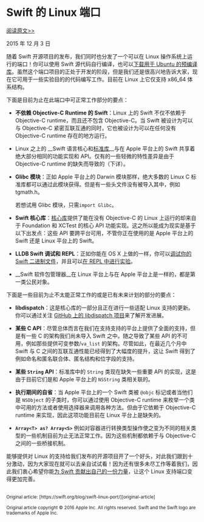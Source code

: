 # Swift 的 Linux 端口

[阅读原文>>][original-article]

2015 年 12 月 3 日

随着 Swift 开源项目的发布，我们同时也分发了一个可以在 Linux 操作系统上运行的端口！你可以使用 Swift 源代码自行编译，也可以[下载用于 Ubuntu 的预编译库][pre-built-libraries-for-ubuntu]。虽然这个端口项目的正处于开发的阶段，但是我们还是很高兴地告诉大家，现在它可用于一些实验目的的代码编写工作。目前在 Linux 上它仅支持 x86_64 体系结构。

下面是目前为止在此端口中可正常工作部分的要点：

* __不依赖 Objective-C Runtime 的 Swift__：Linux 上的 Swift 不仅不依赖于 Objective-C runtime，而且还不包含 Objective-C。当 Swift 被设计为可以与 Objective-C 紧密互联互通的同时，它也被设计为可以在任何没有 Objective-C runtime 存在的地方运行。

* Linux 之上的 __Swift 语言核心和[标准库][standard-library]__与在 Apple 平台上的 Swift 共享着绝大部分相同的功能实现和 API。仅有的一些轻微的特性差异是由于 Objective-C runtime 的缺失而导致的（下详）。

* __Glibc 模块__：正如 Apple 平台上的 Darwin 模块那样，绝大多数的 Linux C 标准库都可以通过此模块获得。但是有一些头文件没有被导入其中，例如 tgmath.h。

    若想试用 Glibc 模块，只需`import Glibc`。

* __Swift 核心库__：[核心库][core-libraries]提供了能在没有 Objective-C 的 Linux 上运行的却来自于 Foundation 和 XCTest 的核心 API 功能实现。这之所以能成为现实是基于以下出发点：这些 API 要跨平台可用，不管你正在使用的是 Apple 平台上的 Swift 还是 Linux 平台上的 Swift。

* __LLDB Swift 调试和 REPL__：正如你能在 OS X 上做的一样，你可以[调试你的 Swift 二进制文件][debug-swift-binaries]，并且可以[在 REPL 中进行实验][experiment-in-the-repl]。

* __Swift 软件包管理器__在 Linux 平台上与在 Apple 平台上是一样的，都是第一类公民对象。

下面是一些目前为止不太能正常工作的或是已有未来计划的部分的要点：

* __libdispatch__：这是核心库的一部分且正在进行一些适配 Linux 支持的更新。你可以通过关注 [GitHub 上的 libdispatch 项目][libispatch-on-github]来了解开发进展。

* __某些 C API__：尽管总体而言在我们在支持支持的平台上提供了全面的支持，但是有一些 C 的架构我们尚未导入 Swift 之中。随之导致了某些 API 的不可用，例如那些提供可变参数/`va_list` 的架构。尽管如此，在最近几个月中 Swift 与 C 之间的互联互通性能已经得到了大幅度的提升，这让 Swift 得到了例如命名和匿名联合体、匿名结构和位字段的支持。

* __某些 `String` API__：标准库中的 `String` 类现在缺失一些重要 API 的实现，这是由于目前它们是和 Apple 平台上的 `NSString` 类相关联的。

* __执行期间的自省__：当 Apple 平台上的一个 Swift 类被 `@objc` 标记或者当他们是 `NSObject` 的子类时，你可以通过使用 Objective-C runtime 来枚举一个类中可用的方法或者使用选择器来调用各种方法。但由于它依赖于 Objective-C runtime 来实现，因此这项功能目前在 Linux 平台上是缺失的。

* __`Array<T> as? Array<S>`__ 例如对容器进行转换类型操作使之变为不同的相关类型的一些机制目前为止无法正常工作。因为这些机制都依赖于与 Objective-C 之间的一些桥接机制。

能够提供对 Linux 的支持给我们发布的开源项目开了一个好头，对此我们跟到十分激动，因为大家现在就可以去亲自试试看！因为还有很多未尽工作等着我们，因此我们衷心希望你能[为 Swift 贡献出自己的一份力量][contribute-to-swift]，让这个 Linux 支持端口变得更加完善。

<br />
<sub>Original article: [https://swift.org/blog/swift-linux-port/][original-article]</sub>

<sup>Original article copyright © 2016 Apple Inc. All rights reserved. Swift and the Swift logo are trademarks of Apple Inc.</sup>

[original-article]: https://swift.org/blog/swift-linux-port/
[pre-built-libraries-for-ubuntu]: https://swift.org/download/
[standard-library]: https://swift.org/compiler-stdlib/
[core-libraries]: https://swift.org/core-libraries/
[debug-swift-binaries]: https://swift.org/getting-started/#using-the-lldb-debugger
[experiment-in-the-repl]: https://swift.org/getting-started/#using-the-repl
[libispatch-on-github]: https://github.com/apple/swift-corelibs-libdispatch
[contribute-to-swift]: https://swift.org/contributing/

